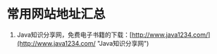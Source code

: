 # 常用网站地址汇总 #

1. Java知识分享网，免费电子书籍的下载：[http://www.java1234.com/](http://www.java1234.com/ "Java知识分享网")